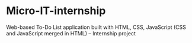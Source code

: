 # Micro-IT-internship
Web-based To-Do List application built with HTML, CSS, JavaScript (CSS and JavaScript merged in HTML)  – Internship project
